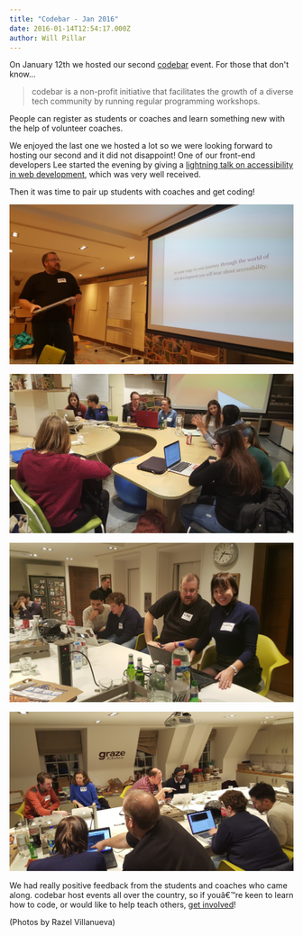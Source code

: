 ```yaml
---
title: "Codebar - Jan 2016"
date: 2016-01-14T12:54:17.000Z
author: Will Pillar
---
```


On January 12th we hosted our second [codebar](http://codebar.io) event. For those that don't know...

> codebar is a non-profit initiative that facilitates the growth of a diverse tech community by running regular programming workshops.

People can register as students or coaches and learn something new with the help of volunteer coaches.

We enjoyed the last one we hosted a lot so we were looking forward to hosting our second and it did not disappoint! One of our front-end developers Lee started the evening by giving a [lightning talk on accessibility in web development](http://www.lendmeyourear.net/presentations/accessibility/accessibility-slides-codebar.html), which was very well received.

Then it was time to pair up students with coaches and get coding!

![Lee's Talk](/content/images/2016/01/20160112_190704.jpg)

![](/content/images/2016/01/20160112_192109.jpg)

![](/content/images/2016/01/20160112_192029.jpg)

![](/content/images/2016/01/20160112_201141.jpg)

We had really positive feedback from the students and coaches who came along. codebar host events all over the country, so if youâ€™re keen to learn how to code, or would like to help teach others, [get involved](http://codebar.io/events)!

(Photos by Razel Villanueva)